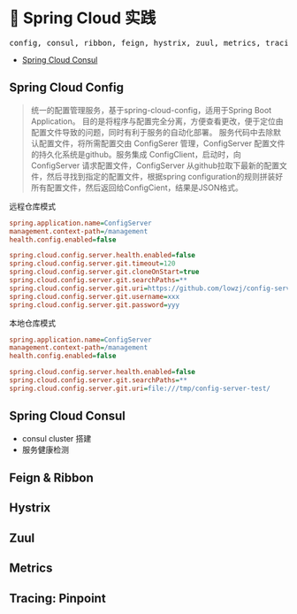 🔨 Spring Cloud 实践
===================

<pre align="center">
config, consul, ribbon, feign, hystrix, zuul, metrics, tracing
</pre>

* [Spring Cloud Consul](#-spring-cloud-consul)

Spring Cloud Config
-------------------
> 统一的配置管理服务，基于spring-cloud-config，适用于Spring Boot Application。
> 目的是将程序与配置完全分离，方便查看更改，便于定位由配置文件导致的问题，同时有利于服务的自动化部署。
> 服务代码中去除默认配置文件，将所需配置交由 ConfigSerer 管理，ConfigServer 配置文件的持久化系统是github。服务集成 ConfigClient，启动时，向 ConfigServer 请求配置文件，ConfigServer 从github拉取下最新的配置文件，然后寻找到指定的配置文件，根据spring configuration的规则拼装好所有配置文件，然后返回给ConfigCient，结果是JSON格式。

远程仓库模式

```ini
spring.application.name=ConfigServer
management.context-path=/management
health.config.enabled=false

spring.cloud.config.server.health.enabled=false
spring.cloud.config.server.git.timeout=120
spring.cloud.config.server.git.cloneOnStart=true
spring.cloud.config.server.git.searchPaths=**
spring.cloud.config.server.git.uri=https://github.com/lowzj/config-server-test.git
spring.cloud.config.server.git.username=xxx
spring.cloud.config.server.git.password=yyy
```

本地仓库模式

```ini
spring.application.name=ConfigServer
management.context-path=/management
health.config.enabled=false

spring.cloud.config.server.health.enabled=false
spring.cloud.config.server.git.searchPaths=**
spring.cloud.config.server.git.uri=file:///tmp/config-server-test/
```

Spring Cloud Consul
-------------------

* consul cluster 搭建
* 服务健康检测

Feign & Ribbon
-------------------

Hystrix
-------

Zuul
----

Metrics
-------

Tracing: Pinpoint
-----------------
